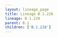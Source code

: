 ```yaml
---
layout: lineage_page
title: Lineage B.1.228
lineage: B.1.228
parent: B.1
children: ['B.1.228']
---
```

